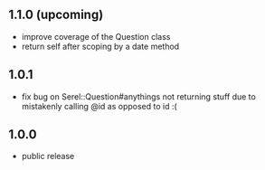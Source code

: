 ## 1.1.0 (upcoming)
* improve coverage of the Question class
* return self after scoping by a date method

## 1.0.1
* fix bug on Serel::Question#anythings not returning stuff due to mistakenly
  calling @id as opposed to id :(

## 1.0.0
* public release